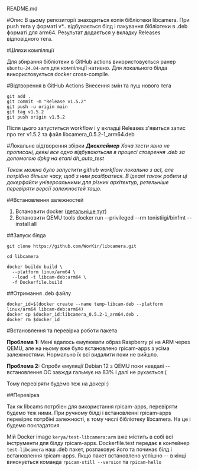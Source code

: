 README.md

#Опис
В цьому репозиторії знаходиться копія бібліотеки libcamera. При push тега у форматі v*.*.* відбувається білд і пакування бібліотеки в .deb форматі для arm64. Результат додається у вкладку Releases відповідного тега.

#Шляхи компіляції

Для збирання бібліотеки в GitHub actions використовується ранер `ubuntu-24.04-arm` для компіляції нативно.
Для локального білда використовується docker cross-compile.

#Відтворення в GitHub Actions
Внесення змін та пуш нового тега

```
git add .
git commit -m "Release v1.5.2"
git push -u origin main
git tag v1.5.2
git push origin v1.5.2
```
Після цього запуститься workflow і у вкладці Releases з'явиться запис про тег v1.5.2 та файл libcamera_0.5.2-1_arm64.deb 

#Локальне відтворення збірки
***Дисклеймер***
_Хоча тести явно не прописані, деякі все одно відбуваютьсяв в процесі стоврення .deb за допомогою dpkg на етапі dh_auto_test_

_Також можна було запустити github workflow локально з act, але потрібно більше часу, щоб з ним розібратися. 
В ідеалі також робити ці докерфайли універсальними для різних архітектур, ретельніше перевіряти версії залежностей тощо._

##Встановлення залежностей

1. Встановити docker ([детальніше тут](https://docs.docker.com/engine/install/))
2. Встановити QEMU tools
docker run --privileged --rm tonistiigi/binfmt --install all

##Запуск білда
```
git clone https://github.com/WorKir/libcamera.git
```
```
cd libcamera
```
```
docker buildx build \
  --platform linux/arm64 \
  --load -t libcam-deb:arm64 \
  -f Dockerfile.build
```
##Отримання .deb файлу
```
docker_id=$(docker create --name temp-libcam-deb --platform linux/arm64 libcam-deb:arm64)
docker cp $docker_id:libcamera_0.5.2-1_arm64.deb .
docker rm $docker_id
```
#Встановлення та перевірка роботи пакета

**Проблема 1:** Мені вдалось емулювати образ Raspberry pi на ARM через QEMU, але на ньому вже було встановлено rpicam-apps з усіма залежностями. Нормально їх всі видалити поки не вийшло.

**Проблема 2:** Спроби емуляції Debian 12 з QEMU поки невдалі -- встановлення ОС завжди гальмує на 83% і далі не рухається:(

Тому перевіряти будемо теж на докері:)

##Перевірка

Так як libcams потрбіен для використання rpicam-apps, перевіряти будемо теж ними.
При ручному білді і встановленні rpicam-apps перевіряє потрбіні залежності, в тому числі бібліотеку libcamera. На це і будемо покладатсия.

Мій Docker image `kerya/test-libcamera:arm` вже містить в собі всі інструменти для білду rpicam-apps. 
Dockerfile.test передає в контейнер `test-libcamera` наш .deb пакет, розпаковує його та починає білд і встановлення rpicam-apps. Якщо пакет встановлено успішно -- в кінці виконується команда `rpicam-still --version` та `rpicam-hello`

